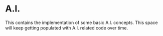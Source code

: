 # A.I.
This contains the implementation of some basic A.I. concepts. This space will keep getting populated with A.I. related code over time.
